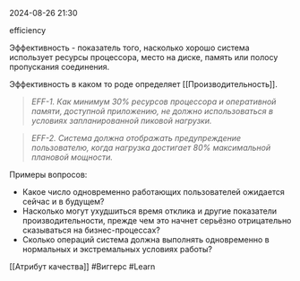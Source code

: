  2024-08-26 21:30

efficiency

Эффективность - показатель того, насколько хорошо система использует ресурсы процессора, место на диске, память или полосу пропускания соединения.

Эффективность в каком то роде определяет [[Производительность]].

>*EFF-1. Как минимум 30% ресурсов процессора и оперативной памяти, доступной приложению, не должно использоваться в условиях запланированной пиковой нагрузки.*

>*EFF-2. Система должна отображать предупреждение пользователю, когда нагрузка достигает 80% максимальной плановой мощности.*

Примеры вопросов:
- Какое число одновременно работающих пользователей ожидается сейчас и в будущем?
- Насколько могут ухудшиться время отклика и другие показатели производительности, прежде чем это начнет серьёзно отрицательно сказываться на бизнес-процессах?
- Сколько операций система должна выполнять одновременно в нормальных и экстремальных условиях работы?



[[Атрибут качества]]
#Виггерс 
#Learn